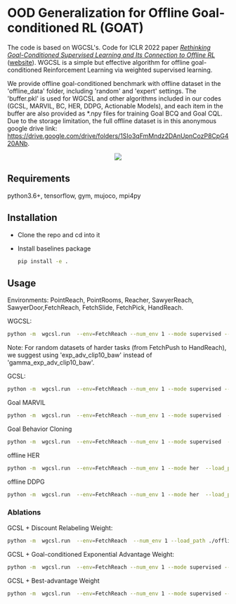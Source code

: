 # OOD Generalization for Offline Goal-conditioned RL (GOAT)
The code is based on WGCSL's.
Code for ICLR 2022 paper [*Rethinking Goal-Conditioned Supervised Learning and Its Connection to Offline RL*](https://openreview.net/forum?id=KJztlfGPdwW) ([website](https://sites.google.com/view/wgcsl/)).
WGCSL is a simple but effective algorithm for offline goal-conditioned Reinforcement Learning via weighted supervised learning. 

We provide offline goal-conditioned benchmark with offline dataset in the 'offline_data' folder, including 'random' and 'expert' settings. The 'buffer.pkl' is used for WGCSL and other algorithms included in our codes (GCSL, MARVIL, BC, HER, DDPG, Actionable Models), and each item in the buffer are also provided as *.npy files for training Goal BCQ and Goal CQL. Due to the storage limitation, the full offline dataset is in this anonymous google drive link: https://drive.google.com/drive/folders/1SIo3qFmMndz2DAnUpnCozP8CpG420ANb.


<div style="text-align: center;">
<img src="pic/offline_hard_tasks.png" >
</div>


## Requirements
python3.6+, tensorflow, gym, mujoco, mpi4py

## Installation
- Clone the repo and cd into it

- Install baselines package
    ```bash
    pip install -e .
    ```


## Usage
Environments: PointReach, PointRooms, Reacher, SawyerReach, SawyerDoor,FetchReach, FetchSlide, FetchPick, HandReach.

WGCSL: 
```bash
python -m  wgcsl.run  --env=FetchReach --num_env 1 --mode supervised --su_method gamma_exp_adv_clip10_baw  --load_path ./offline_data/expert/FetchReach/  --offline_train  --load_buffer  --log_path ./${path_name}
```
Note: For random datasets of harder tasks (from FetchPush to HandReach), we suggest using 'exp_adv_clip10_baw' instead of 'gamma_exp_adv_clip10_baw'.

GCSL:
```bash
python -m  wgcsl.run  --env=FetchReach --num_env 1 --mode supervised --load_path ./offline_data/expert/FetchReach/  --offline_train  --load_buffer
```


Goal MARVIL
```bash
python -m  wgcsl.run  --env=FetchReach --num_env 1 --mode supervised  --load_path ./offline_data/random/FetchReach/ --load_buffer --offline_train  --su_method exp_adv  --no_relabel True 
```

Goal Behavior Cloning
```bash
python -m  wgcsl.run  --env=FetchReach --num_env 1 --mode supervised  --load_path ./offline_data/expert/FetchReach/ --load_buffer --offline_train   --no_relabel True 
```

offline HER
```bash
python -m  wgcsl.run  --env=FetchReach --num_env 1 --mode her  --load_path ./offline_data/expert/FetchReach/ --load_buffer --offline_train   
```

offline DDPG
```bash
python -m  wgcsl.run  --env=FetchReach --num_env 1 --mode her  --load_path ./offline_data/expert/FetchReach/ --load_buffer --offline_train   --no_relabel True 
```

### Ablations

GCSL + Discount Relabeling Weight:
```bash
python -m  wgcsl.run  --env=FetchReach  --num_env 1 --load_path ./offline_data/expert/FetchReach/ --load_buffer --offline_train  --mode supervised --su_method gamma
```

GCSL + Goal-conditioned Exponential Advantage Weight:
```bash
python -m  wgcsl.run  --env=FetchReach --num_env 1 --mode supervised --load_path ./offline_data/expert/FetchReach/ --load_buffer --offline_train  --su_method exp_adv_clip10
```

GCSL + Best-advantage Weight
```bash
python -m  wgcsl.run  --env=FetchReach --num_env 1 --mode supervised --load_path ./offline_data/expert/FetchReach/ --load_buffer --offline_train  --su_method baw
```

